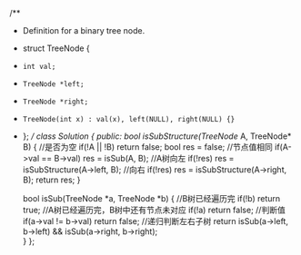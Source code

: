 /**
 * Definition for a binary tree node.
 * struct TreeNode {
 *     int val;
 *     TreeNode *left;
 *     TreeNode *right;
 *     TreeNode(int x) : val(x), left(NULL), right(NULL) {}
 * };
 */
    class Solution {
    public:
    bool isSubStructure(TreeNode* A, TreeNode* B) {
        //是否为空
        if(!A || !B)    return false;
        bool res = false;
        //节点值相同
        if(A->val == B->val)    res = isSub(A, B);
        //A树向左
        if(!res)    res = isSubStructure(A->left, B);
        //向右
        if(!res)    res = isSubStructure(A->right, B);
        return res;
    }

    bool isSub(TreeNode *a, TreeNode *b)
    {
        //B树已经遍历完
        if(!b)  return true;
        //A树已经遍历完，B树中还有节点未对应
        if(!a)  return false;
        //判断值
        if(a->val != b->val)    return false;
        //递归判断左右子树
        return isSub(a->left, b->left) && isSub(a->right, b->right);    
    }
    };
